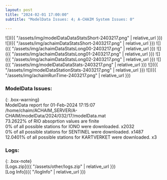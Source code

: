```yaml
---
layout: post
title: "2024-02-01 17:00:00"
subtitle: "ModelData Issues: 4; A-CHAIM System Issues: 0"

---
```


![]({{ "/assets/img/modelDataDataStatsShort-2403217.png" | relative_url }})
![]({{ "/assets/img/achaimDataStatsShort-2403217.png" | relative_url }})
![]({{ "/assets/img/achaimDataStatsLong00-2403217.png" | relative_url }})
![]({{ "/assets/img/achaimDataStatsLong01-2403217.png" | relative_url }})
![]({{ "/assets/img/achaimDataStatsLong02-2403217.png" | relative_url }})
![]({{ "/assets/img/modelDataDataStats-2403217.png" | relative_url }})
![]({{ "/assets/img/modelDataStationStats-2403217.png" | relative_url }})
![]({{ "/assets/img/achaimRunTime-2403217.png" | relative_url }})


### ModelData Issues:  
  
{: .box-warning}  
 ModelData report for 01-Feb-2024 17:15:07   
 /home/chaim/ACHAIM_SERVER/A-CHAIM/modelData/2024/032/17/modelData.mat   
 73.2622% of RIO absoprtion values are finite   
 0% of all possible stations for IONO were downloaded. x2032   
 0% of all possible stations for SENTINEL were downloaded. x1487   
 12.0401% of all possible stations for KARTVERKET were downloaded. x3   
  


### Logs:  
  
{: .box-note}  
[Logs.zip]({{ "/assets/other/logs.zip" | relative_url }})  
[Log Info]({{ "/logInfo" | relative_url }})  
